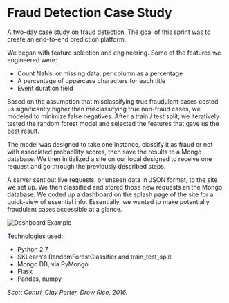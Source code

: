 # Fraud Detection Case Study

A two-day case study on fraud detection. The goal of this sprint was to create an end-to-end prediction platform.

We began with feature selection and engineering. Some of the features we engineered were:
- Count NaNs, or missing data, per column as a percentage
- A percentage of uppercase characters for each title
- Event duration field

Based on the assumption that misclassifying true fraudulent cases costed us significantly higher than misclassifying true non-fraud cases, we modeled to minimize false negatives. After a train / test split, we iteratively tested the random forest model and selected the features that gave us the best result.

The model was designed to take one instance, classify it as fraud or not with associated probability scores, then save the results to a Mongo database. We then initialized a site on our local designed to receive one request and go through the previously described steps.

A server sent out live requests, or unseen data in JSON format, to the site we set up. We then classified and stored those new requests an the Mongo database. We coded up a dashboard on the splash page of the site for a quick-view of essential info. Essentially, we wanted to make potentially fraudulent cases accessible at a glance.

![Dashboard Example](/Users/drewrice/Desktop/Galvanize/Github/fraud-detection-case-study-DSI/Dashboard_example.png)

Technologies used:
- Python 2.7
- SKLearn's RandomForestClassifier and train_test_split
- Mongo DB, via PyMongo
- Flask
- Pandas, numpy

*Scott Contri, Clay Porter, Drew Rice, 2016.*
